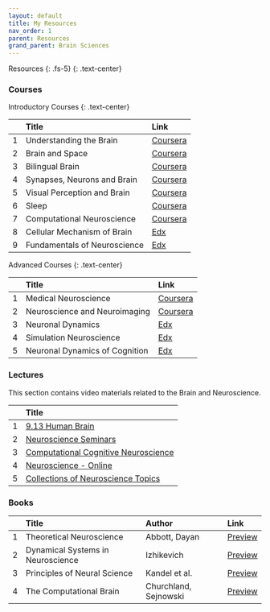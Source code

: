```yaml
---
layout: default
title: My Resources
nav_order: 1
parent: Resources
grand_parent: Brain Sciences
---
```


Resources
{: .fs-5}
{: .text-center}

### Courses

Introductory Courses
{: .text-center}

|              | Title             | Link |
|:-------------|:------------------|:------|
| 1 | Understanding the Brain      | [Coursera](https://www.coursera.org/learn/neurobiology)  |
| 2 | Brain and Space              | [Coursera](https://www.coursera.org/learn/human-brain)  |
| 3 | Bilingual Brain              | [Coursera](https://www.coursera.org/learn/bilingual#about)   |
| 4 | Synapses, Neurons and Brain  | [Coursera](https://www.coursera.org/learn/synapses)  |
| 5 | Visual Perception and Brain  | [Coursera](https://www.coursera.org/learn/visual-perception) |
| 6 | Sleep                        | [Coursera](https://www.coursera.org/learn/sleep) |
| 7 | Computational Neuroscience   | [Coursera](https://www.coursera.org/learn/computational-neuroscience) |
| 8 | Cellular Mechanism of Brain  | [Edx](https://www.edx.org/course/cellular-mechanisms-of-brain-function) |
| 9 | Fundamentals of Neuroscience | [Edx](https://www.edx.org/xseries/harvardx-fundamentals-of-neuroscience) |


Advanced Courses
{: .text-center}

|              | Title             | Link |
|:-------------|:------------------|:------|
| 1 | Medical Neuroscience | [Coursera](https://www.coursera.org/learn/medical-neuroscience) |
| 2 | Neuroscience and Neuroimaging | [Coursera](https://www.coursera.org/specializations/computational-neuroscience) |
| 3 | Neuronal Dynamics | [Edx](https://www.edx.org/course/neuronal-dynamics) |
| 4 | Simulation Neuroscience | [Edx](https://www.edx.org/course/simulation-neuroscience) |
| 5 | Neuronal Dynamics of Cognition | [Edx](https://www.edx.org/course/computational-neuroscience-neuronal-dynamics-of-co) |

### Lectures

This section contains video materials related to the Brain and Neuroscience.

|              | Title             |
|:-------------|:------------------|
| 1 | [9.13 Human Brain](https://www.youtube.com/playlist?list=PLUl4u3cNGP60IKRN_pFptIBxeiMc0MCJP) |
| 2 | [Neuroscience Seminars](https://www.youtube.com/playlist?list=PL_H_pQ44HPJ8uqu0wRyCq_ljeQmgGTrjv) |
| 3 | [Computational Cognitive Neuroscience](https://www.youtube.com/playlist?list=PLu02O8xRZn7xtNx03Rlq6xMRdYcQgEpar) |
| 4 | [Neuroscience - Online](https://www.youtube.com/playlist?list=PLeRCSVJpV37Iqv6w0p8hiuCYTBLutCqId) |
| 5 | [Collections of Neuroscience Topics](https://www.youtube.com/watch?v=IcX5yyg-PB4&list=PL4C48902B3A4ED0F4&ab_channel=iBiology) |

### Books

|              | Title             | Author | Link |
|:-------------|:------------------|:------|:------|
| 1 | Theoretical Neuroscience | Abbott, Dayan | [Preview](https://www.google.co.in/books/edition/Theoretical_Neuroscience/Wi4MEAAAQBAJ?hl=en&gbpv=1) |
| 2 | Dynamical Systems in Neuroscience | Izhikevich | [Preview](https://www.google.co.in/books/edition/Dynamical_Systems_in_Neuroscience/pLdNEAAAQBAJ?hl=en&gbpv=1&dq=Dynamical+Systems+in+Neuroscience&printsec=frontcover) |
| 3 | Principles of Neural Science | Kandel et al. | [Preview](https://www.google.co.in/books/edition/Principles_of_Neural_Science_Fifth_Editi/s64z-LdAIsEC?hl=en) |
| 4 | The Computational Brain | Churchland, Sejnowski | [Preview](https://www.google.co.in/books/edition/The_Computational_Brain_25th_Anniversary/z4pfDQAAQBAJ?hl=en&gbpv=1&dq=The+Computational+Brain&printsec=frontcover) |
